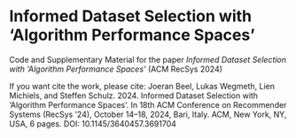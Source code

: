 # Informed Dataset Selection with ‘Algorithm Performance Spaces’ 
Code and Supplementary Material for the paper _Informed Dataset Selection with ‘Algorithm Performance Spaces’_ (ACM RecSys 2024)

If you want cite the work, please cite:
Joeran Beel, Lukas Wegmeth, Lien Michiels, and Steffen Schulz. 2024. Informed Dataset Selection with ‘Algorithm Performance Spaces’. In 18th ACM Conference on Recommender Systems (RecSys ’24), October 14–18, 2024, Bari, Italy. ACM, New York, NY, USA, 6 pages. DOI: 10.1145/3640457.3691704
